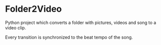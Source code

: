 # Folder2Video
Python project which converts a folder with pictures, videos and song to a video clip.

Every transition is synchronized to the beat tempo of the song.
